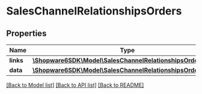# SalesChannelRelationshipsOrders

## Properties
Name | Type | Description | Notes
------------ | ------------- | ------------- | -------------
**links** | [**\Shopware6SDK\Model\SalesChannelRelationshipsOrdersLinks**](SalesChannelRelationshipsOrdersLinks.md) |  | [optional] 
**data** | [**\Shopware6SDK\Model\SalesChannelRelationshipsOrdersData[]**](SalesChannelRelationshipsOrdersData.md) |  | [optional] 

[[Back to Model list]](../../README.md#documentation-for-models) [[Back to API list]](../../README.md#documentation-for-api-endpoints) [[Back to README]](../../README.md)

